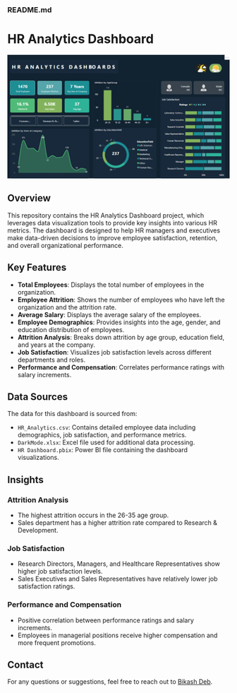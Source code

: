 ### README.md


# HR Analytics Dashboard

![Dashboard Screenshot](https://github.com/mon2learner/HR-Analytics-Dashboard/blob/main/HR%20Dashboard/Dashboard.png?raw=true)

## Overview

This repository contains the HR Analytics Dashboard project, which leverages data visualization tools to provide key insights into various HR metrics. The dashboard is designed to help HR managers and executives make data-driven decisions to improve employee satisfaction, retention, and overall organizational performance.

## Key Features

- **Total Employees**: Displays the total number of employees in the organization.
- **Employee Attrition**: Shows the number of employees who have left the organization and the attrition rate.
- **Average Salary**: Displays the average salary of the employees.
- **Employee Demographics**: Provides insights into the age, gender, and education distribution of employees.
- **Attrition Analysis**: Breaks down attrition by age group, education field, and years at the company.
- **Job Satisfaction**: Visualizes job satisfaction levels across different departments and roles.
- **Performance and Compensation**: Correlates performance ratings with salary increments.

## Data Sources

The data for this dashboard is sourced from:
- `HR_Analytics.csv`: Contains detailed employee data including demographics, job satisfaction, and performance metrics.
- `DarkMode.xlsx`: Excel file used for additional data processing.
- `HR Dashboard.pbix`: Power BI file containing the dashboard visualizations.

## Insights

### Attrition Analysis

- The highest attrition occurs in the 26-35 age group.
- Sales department has a higher attrition rate compared to Research & Development.

### Job Satisfaction

- Research Directors, Managers, and Healthcare Representatives show higher job satisfaction levels.
- Sales Executives and Sales Representatives have relatively lower job satisfaction ratings.

### Performance and Compensation

- Positive correlation between performance ratings and salary increments.
- Employees in managerial positions receive higher compensation and more frequent promotions.


## Contact

For any questions or suggestions, feel free to reach out to [Bikash Deb](mailto:bikashdeb792001@gmail.com).
